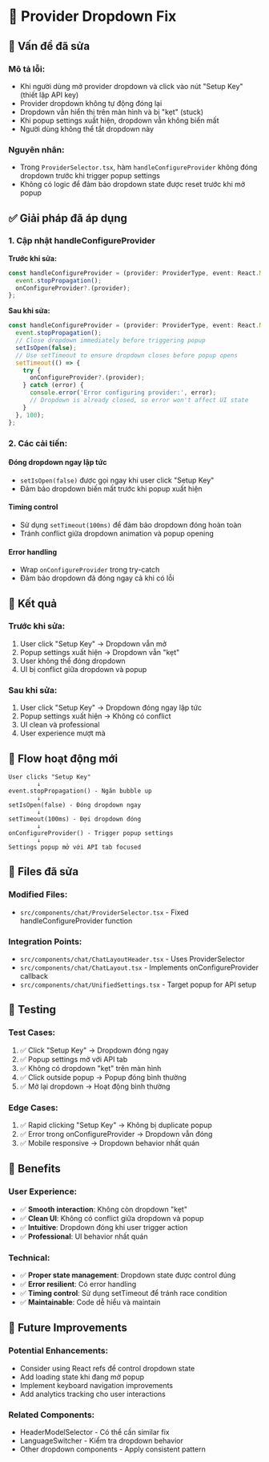 # 🔧 Provider Dropdown Fix

## 🐛 Vấn đề đã sửa

### **Mô tả lỗi:**
- Khi người dùng mở provider dropdown và click vào nút "Setup Key" (thiết lập API key)
- Provider dropdown không tự động đóng lại
- Dropdown vẫn hiển thị trên màn hình và bị "kẹt" (stuck)
- Khi popup settings xuất hiện, dropdown vẫn không biến mất
- Người dùng không thể tắt dropdown này

### **Nguyên nhân:**
- Trong `ProviderSelector.tsx`, hàm `handleConfigureProvider` không đóng dropdown trước khi trigger popup settings
- Không có logic để đảm bảo dropdown state được reset trước khi mở popup

## ✅ Giải pháp đã áp dụng

### **1. Cập nhật handleConfigureProvider**

**Trước khi sửa:**
```typescript
const handleConfigureProvider = (provider: ProviderType, event: React.MouseEvent) => {
  event.stopPropagation();
  onConfigureProvider?.(provider);
};
```

**Sau khi sửa:**
```typescript
const handleConfigureProvider = (provider: ProviderType, event: React.MouseEvent) => {
  event.stopPropagation();
  // Close dropdown immediately before triggering popup
  setIsOpen(false);
  // Use setTimeout to ensure dropdown closes before popup opens
  setTimeout(() => {
    try {
      onConfigureProvider?.(provider);
    } catch (error) {
      console.error('Error configuring provider:', error);
      // Dropdown is already closed, so error won't affect UI state
    }
  }, 100);
};
```

### **2. Các cải tiến:**

#### **Đóng dropdown ngay lập tức**
- `setIsOpen(false)` được gọi ngay khi user click "Setup Key"
- Đảm bảo dropdown biến mất trước khi popup xuất hiện

#### **Timing control**
- Sử dụng `setTimeout(100ms)` để đảm bảo dropdown đóng hoàn toàn
- Tránh conflict giữa dropdown animation và popup opening

#### **Error handling**
- Wrap `onConfigureProvider` trong try-catch
- Đảm bảo dropdown đã đóng ngay cả khi có lỗi

## 🎯 Kết quả

### **Trước khi sửa:**
1. User click "Setup Key" → Dropdown vẫn mở
2. Popup settings xuất hiện → Dropdown vẫn "kẹt"
3. User không thể đóng dropdown
4. UI bị conflict giữa dropdown và popup

### **Sau khi sửa:**
1. User click "Setup Key" → Dropdown đóng ngay lập tức
2. Popup settings xuất hiện → Không có conflict
3. UI clean và professional
4. User experience mượt mà

## 🔄 Flow hoạt động mới

```
User clicks "Setup Key"
        ↓
event.stopPropagation() - Ngăn bubble up
        ↓
setIsOpen(false) - Đóng dropdown ngay
        ↓
setTimeout(100ms) - Đợi dropdown đóng
        ↓
onConfigureProvider() - Trigger popup settings
        ↓
Settings popup mở với API tab focused
```

## 📁 Files đã sửa

### **Modified Files:**
- `src/components/chat/ProviderSelector.tsx` - Fixed handleConfigureProvider function

### **Integration Points:**
- `src/components/chat/ChatLayoutHeader.tsx` - Uses ProviderSelector
- `src/components/chat/ChatLayout.tsx` - Implements onConfigureProvider callback
- `src/components/chat/UnifiedSettings.tsx` - Target popup for API setup

## 🧪 Testing

### **Test Cases:**
1. ✅ Click "Setup Key" → Dropdown đóng ngay
2. ✅ Popup settings mở với API tab
3. ✅ Không có dropdown "kẹt" trên màn hình
4. ✅ Click outside popup → Popup đóng bình thường
5. ✅ Mở lại dropdown → Hoạt động bình thường

### **Edge Cases:**
1. ✅ Rapid clicking "Setup Key" → Không bị duplicate popup
2. ✅ Error trong onConfigureProvider → Dropdown vẫn đóng
3. ✅ Mobile responsive → Dropdown behavior nhất quán

## 🎉 Benefits

### **User Experience:**
- ✅ **Smooth interaction**: Không còn dropdown "kẹt"
- ✅ **Clean UI**: Không có conflict giữa dropdown và popup
- ✅ **Intuitive**: Dropdown đóng khi user trigger action
- ✅ **Professional**: UI behavior nhất quán

### **Technical:**
- ✅ **Proper state management**: Dropdown state được control đúng
- ✅ **Error resilient**: Có error handling
- ✅ **Timing control**: Sử dụng setTimeout để tránh race condition
- ✅ **Maintainable**: Code dễ hiểu và maintain

## 🔮 Future Improvements

### **Potential Enhancements:**
- Consider using React refs để control dropdown state
- Add loading state khi đang mở popup
- Implement keyboard navigation improvements
- Add analytics tracking cho user interactions

### **Related Components:**
- HeaderModelSelector - Có thể cần similar fix
- LanguageSwitcher - Kiểm tra dropdown behavior
- Other dropdown components - Apply consistent pattern
